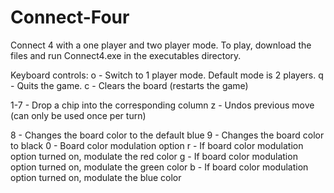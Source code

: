 # Connect-Four
Connect 4 with a one player and two player mode. To play, download the files and run Connect4.exe in the executables directory.

Keyboard controls:
o - Switch to 1 player mode. Default mode is 2 players.
q - Quits the game.
c - Clears the board (restarts the game)

1-7 - Drop a chip into the corresponding column
z - Undos previous move (can only be used once per turn)

8 - Changes the board color to the default blue
9 - Changes the board color to black
0 - Board color modulation option
r - If board color modulation option turned on, modulate the red color
g - If board color modulation option turned on, modulate the green color
b - If board color modulation option turned on, modulate the blue color





